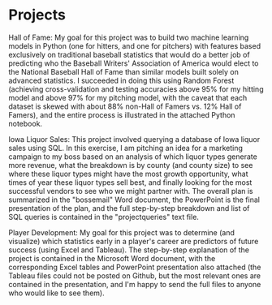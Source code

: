 # Projects
Hall of Fame:  My goal for this project was to build two machine learning models in Python (one for hitters, and one for pitchers) with features based exclusively on traditional baseball statistics that would do a better job of predicting who the Baseball Writers' Association of America would elect to the National Baseball Hall of Fame than similar models built solely on advanced statistics.  I succeeded in doing this using Random Forest (achieving cross-validation and testing accuracies above 95% for my hitting model and above 97% for my pitching model, with the caveat that each dataset is skewed with about 88% non-Hall of Famers vs. 12% Hall of Famers), and the entire process is illustrated in the attached Python notebook.

Iowa Liquor Sales:  This project involved querying a database of Iowa liquor sales using SQL.  In this exercise, I am pitching an idea for a marketing campaign to my boss based on an analysis of which liquor types generate more revenue, what the breakdown is by county (and county size) to see where these liquor types might have the most growth opportunity, what times of year these liquor types sell best, and finally looking for the most successful vendors to see who we might partner with.  The overall plan is summarized in the "bossemail" Word document, the PowerPoint is the final presentation of the plan, and the full step-by-step breakdown and list of SQL queries is contained in the "projectqueries" text file.

Player Development:  My goal for this project was to determine (and visualize) which statistics early in a player's career are predictors of future success (using Excel and Tableau).  The step-by-step explanation of the project is contained in the Microsoft Word document, with the corresponding Excel tables and PowerPoint presentation also attached (the Tableau files could not be posted on Github, but the most relevant ones are contained in the presentation, and I'm happy to send the full files to anyone who would like to see them).
